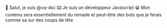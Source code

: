 👋 Salut, je suis @vq-dsc                   ⌨️ Je suis un développeur Javascript        😀 Mon contenu sera essentiellement du remade et peut-être des bots que je ferais comme sa sur des coups de tête

<!--
**vq-dsc/vq-dsc** is a ✨ _special_ ✨ repository because its `README.md` (this file) appears on your GitHub profile.

Here are some ideas to get you started:

- 🔭 I’m currently working on ...
- 🌱 I’m currently learning ...
- 👯 I’m looking to collaborate on ...
- 🤔 I’m looking for help with ...
- 💬 Ask me about ...
- 📫 How to reach me: ...
- 😄 Pronouns: ...
- ⚡ Fun fact: ...
-->
